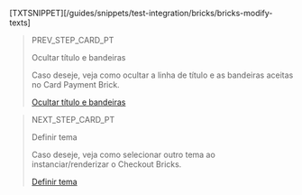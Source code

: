 [TXTSNIPPET][/guides/snippets/test-integration/bricks/bricks-modify-texts]

> PREV_STEP_CARD_PT
>
> Ocultar título e bandeiras 
>
> Caso deseje, veja como ocultar a linha de título e as bandeiras aceitas no Card Payment Brick. 
>
> [Ocultar título e bandeiras](/developers/pt/docs/checkout-bricks/card-payment-brick/additional-customization/hide-title-and-flags)

> NEXT_STEP_CARD_PT
>
> Definir tema
>
> Caso deseje, veja como selecionar outro tema ao instanciar/renderizar o Checkout Bricks.
>
> [Definir tema](/developers/pt/docs/checkout-bricks/additional-content/set-theme)